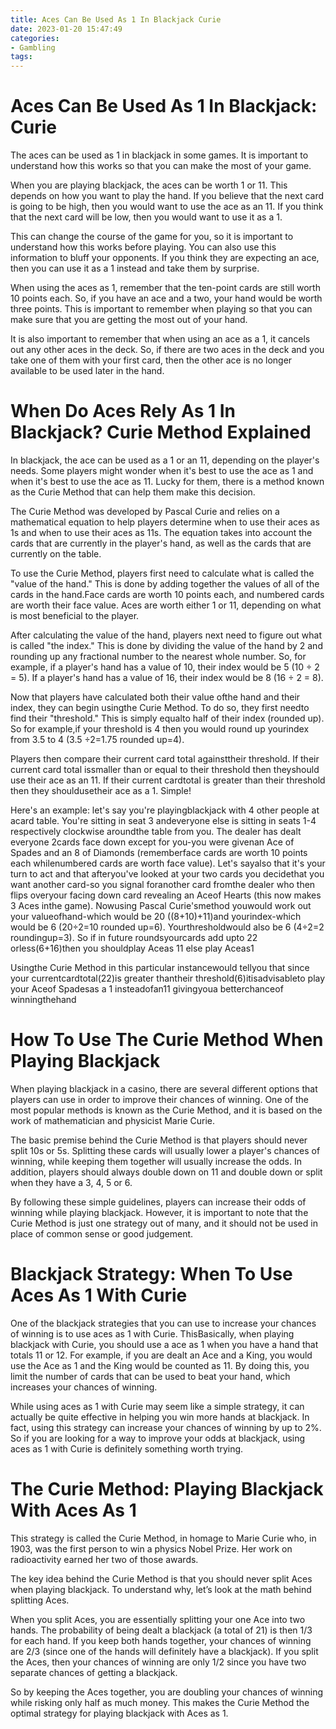 ```yaml
---
title: Aces Can Be Used As 1 In Blackjack Curie
date: 2023-01-20 15:47:49
categories:
- Gambling
tags:
---
```



#  Aces Can Be Used As 1 In Blackjack: Curie

The aces can be used as 1 in blackjack in some games. It is important to understand how this works so that you can make the most of your game.

When you are playing blackjack, the aces can be worth 1 or 11. This depends on how you want to play the hand. If you believe that the next card is going to be high, then you would want to use the ace as an 11. If you think that the next card will be low, then you would want to use it as a 1.

This can change the course of the game for you, so it is important to understand how this works before playing. You can also use this information to bluff your opponents. If you think they are expecting an ace, then you can use it as a 1 instead and take them by surprise.

When using the aces as 1, remember that the ten-point cards are still worth 10 points each. So, if you have an ace and a two, your hand would be worth three points. This is important to remember when playing so that you can make sure that you are getting the most out of your hand.

It is also important to remember that when using an ace as a 1, it cancels out any other aces in the deck. So, if there are two aces in the deck and you take one of them with your first card, then the other ace is no longer available to be used later in the hand.

#  When Do Aces Rely As 1 In Blackjack? Curie Method Explained

In blackjack, the ace can be used as a 1 or an 11, depending on the player's needs. Some players might wonder when it's best to use the ace as 1 and when it's best to use the ace as 11. Lucky for them, there is a method known as the Curie Method that can help them make this decision.

The Curie Method was developed by Pascal Curie and relies on a mathematical equation to help players determine when to use their aces as 1s and when to use their aces as 11s. The equation takes into account the cards that are currently in the player's hand, as well as the cards that are currently on the table.

To use the Curie Method, players first need to calculate what is called the "value of the hand." This is done by adding together the values of all of the cards in the hand.Face cards are worth 10 points each, and numbered cards are worth their face value. Aces are worth either 1 or 11, depending on what is most beneficial to the player.

After calculating the value of the hand, players next need to figure out what is called "the index." This is done by dividing the value of the hand by 2 and rounding up any fractional number to the nearest whole number. So, for example, if a player's hand has a value of 10, their index would be 5 (10 ÷ 2 = 5). If a player's hand has a value of 16, their index would be 8 (16 ÷ 2 = 8).

Now that players have calculated both their value ofthe hand and their index, they can begin usingthe Curie Method. To do so, they first needto find their "threshold." This is simply equalto half of their index (rounded up). So for example,if your threshold is 4 then you would round up yourindex from 3.5 to 4 (3.5 ÷2=1.75 rounded up=4).

Players then compare their current card total againsttheir threshold. If their current card total issmaller than or equal to their threshold then theyshould use their ace as an 11. If their current cardtotal is greater than their threshold then they shouldusetheir ace as a 1. Simple!

Here's an example: let's say you're playingblackjack with 4 other people at acard table. You're sitting in seat 3 andeveryone else is sitting in seats 1-4 respectively clockwise aroundthe table from you. The dealer has dealt everyone 2cards face down except for you-you were givenan Ace of Spades and an 8 of Diamonds (rememberface cards are worth 10 points each whilenumbered cards are worth face value). Let's sayalso that it's your turn to act and that afteryou've looked at your two cards you decidethat you want another card-so you signal foranother card fromthe dealer who then flips overyour facing down card revealing an Aceof Hearts (this now makes 3 Aces inthe game). Nowusing Pascal Curie'smethod youwould work out your valueofhand-which would be 20 ((8+10)+11)and yourindex-which would be 6 (20÷2=10 rounded up=6). Yourthresholdwould also be 6 (4÷2=2 roundingup=3). So if in future roundsyourcards add upto 22 orless(6+16)then you shouldplay Aceas 11 else play Aceas1 


Usingthe Curie Method in this particular instancewould tellyou that since your currentcardtotal(22)is greater thantheir threshold(6)itisadvisableto play your Aceof Spadesas a 1 insteadofan11 givingyoua betterchanceof winningthehand

#  How To Use The Curie Method When Playing Blackjack

When playing blackjack in a casino, there are several different options that players can use in order to improve their chances of winning. One of the most popular methods is known as the Curie Method, and it is based on the work of mathematician and physicist Marie Curie.

The basic premise behind the Curie Method is that players should never split 10s or 5s. Splitting these cards will usually lower a player's chances of winning, while keeping them together will usually increase the odds. In addition, players should always double down on 11 and double down or split when they have a 3, 4, 5 or 6.

By following these simple guidelines, players can increase their odds of winning while playing blackjack. However, it is important to note that the Curie Method is just one strategy out of many, and it should not be used in place of common sense or good judgement.

#  Blackjack Strategy: When To Use Aces As 1 With Curie

One of the blackjack strategies that you can use to increase your chances of winning is to use aces as 1 with Curie. ThisBasically, when playing blackjack with Curie, you should use a ace as 1 when you have a hand that totals 11 or 12. For example, if you are dealt an Ace and a King, you would use the Ace as 1 and the King would be counted as 11. By doing this, you limit the number of cards that can be used to beat your hand, which increases your chances of winning.

While using aces as 1 with Curie may seem like a simple strategy, it can actually be quite effective in helping you win more hands at blackjack. In fact, using this strategy can increase your chances of winning by up to 2%. So if you are looking for a way to improve your odds at blackjack, using aces as 1 with Curie is definitely something worth trying.

#  The Curie Method: Playing Blackjack With Aces As 1

This strategy is called the Curie Method, in homage to Marie Curie who, in 1903, was the first person to win a physics Nobel Prize. Her work on radioactivity earned her two of those awards.

The key idea behind the Curie Method is that you should never split Aces when playing blackjack. To understand why, let’s look at the math behind splitting Aces.

When you split Aces, you are essentially splitting your one Ace into two hands. The probability of being dealt a blackjack (a total of 21) is then 1/3 for each hand. If you keep both hands together, your chances of winning are 2/3 (since one of the hands will definitely have a blackjack). If you split the Aces, then your chances of winning are only 1/2 since you have two separate chances of getting a blackjack.

So by keeping the Aces together, you are doubling your chances of winning while risking only half as much money. This makes the Curie Method the optimal strategy for playing blackjack with Aces as 1.